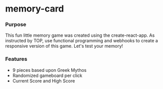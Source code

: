 # memory-card

### Purpose

This fun little memory game was created using the create-react-app. As instructed by TOP, use functional programming and webhooks to create a responsive version of this game. Let's test your memory!

### Features

- 9 pieces based upon Greek Mythos
- Randomized gameboard per click
- Current Score and High Score
